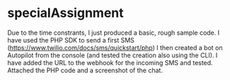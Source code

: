 # specialAssignment

Due to the time constrants, I just produced a basic, rough sample code.
I have used the PHP SDK to send a first SMS (https://www.twilio.com/docs/sms/quickstart/php)
I then created a bot on Autopilot from the console (and tested the creation also using the CLI).
I have added the URL to the webhook for the incoming SMS and tested.
Attached the PHP code and a screenshot of the chat.
